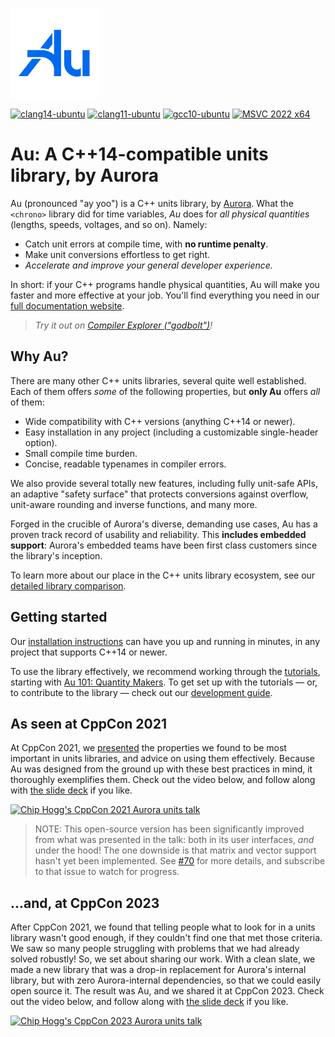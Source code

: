![Au library logo](docs/assets/au-logo-color.png)

[![clang14-ubuntu](
https://github.com/aurora-opensource/au/actions/workflows/clang14-ubuntu.yml/badge.svg?branch=main&event=push)](
https://github.com/aurora-opensource/au/actions/workflows/clang14-ubuntu.yml) [![clang11-ubuntu](
https://github.com/aurora-opensource/au/actions/workflows/clang11-ubuntu.yml/badge.svg?branch=main&event=push)](
https://github.com/aurora-opensource/au/actions/workflows/clang11-ubuntu.yml) [![gcc10-ubuntu](
https://github.com/aurora-opensource/au/actions/workflows/gcc10-ubuntu.yml/badge.svg?branch=main&event=push)](
https://github.com/aurora-opensource/au/actions/workflows/gcc10-ubuntu.yml) [![MSVC 2022 x64](
https://github.com/aurora-opensource/au/actions/workflows/msvc-2022-x64.yml/badge.svg?branch=main&event=push)](
https://github.com/aurora-opensource/au/actions/workflows/msvc-2022-x64.yml)

# Au: A C++14-compatible units library, by Aurora

Au (pronounced "ay yoo") is a C++ units library, by [Aurora](https://aurora.tech/).  What the
`<chrono>` library did for time variables, _Au_ does for _all physical quantities_ (lengths, speeds,
voltages, and so on). Namely:

- Catch unit errors at compile time, with **no runtime penalty**.
- Make unit conversions effortless to get right.
- _Accelerate and improve your general developer experience._

In short: if your C++ programs handle physical quantities, Au will make you faster and more
effective at your job.  You'll find everything you need in our [full documentation
website](https://aurora-opensource.github.io/au).

> _Try it out on [Compiler Explorer ("godbolt")](https://godbolt.org/z/G6r315G9n)!_

## Why Au?

There are many other C++ units libraries, several quite well established.  Each of them offers
_some_ of the following properties, but **only Au** offers _all_ of them:

- Wide compatibility with C++ versions (anything C++14 or newer).
- Easy installation in any project (including a customizable single-header option).
- Small compile time burden.
- Concise, readable typenames in compiler errors.

We also provide several totally new features, including fully unit-safe APIs, an adaptive "safety
surface" that protects conversions against overflow, unit-aware rounding and inverse functions, and
many more.

Forged in the crucible of Aurora's diverse, demanding use cases, Au has a proven track record of
usability and reliability. This **includes embedded support**: Aurora's embedded teams have been
first class customers since the library's inception.

To learn more about our place in the C++ units library ecosystem, see our [detailed library
comparison](https://aurora-opensource.github.io/au/main/alternatives/).

## Getting started

Our [installation instructions](https://aurora-opensource.github.io/au/main/install/) can have you
up and running in minutes, in any project that supports C++14 or newer.

To use the library effectively, we recommend working through the
[tutorials](https://aurora-opensource.github.io/au/main/tutorial/), starting with [Au 101: Quantity
Makers](https://aurora-opensource.github.io/au/main/tutorial/101-quantity-makers/).  To
get set up with the tutorials — or, to contribute to the library — check out our [development
guide](https://aurora-opensource.github.io/au/main/develop/).

## As seen at CppCon 2021

At CppCon 2021, we
[presented](https://cppcon2021.sched.com/event/nvCp/units-libraries-and-autonomous-vehicles-lessons-from-the-trenches)
the properties we found to be most important in units libraries, and advice on using them
effectively.  Because Au was designed from the ground up with these best practices in mind, it
thoroughly exemplifies them.  Check out the video below, and follow along with [the slide
deck](https://chogg.name/cppcon-2021-units/) if you like.

[![Chip Hogg's CppCon 2021 Aurora units talk](https://github.com/user-attachments/assets/ca87d98d-4256-4d10-a112-723d1ee56275)](https://www.youtube.com/watch?v=5dhFtSu3wCo)

> NOTE: This open-source version has been significantly improved from what was presented in the
talk: both in its user interfaces, _and_ under the hood!  The one downside is that matrix and vector
support hasn't yet been implemented.  See [#70](https://github.com/aurora-opensource/au/issues/70)
for more details, and subscribe to that issue to watch for progress.

## ...and, at CppCon 2023

After CppCon 2021, we found that telling people what to look for in a units library wasn't good
enough, if they couldn't find one that met those criteria.  We saw so many people struggling with
problems that we had already solved robustly!  So, we set about sharing our work.  With a clean
slate, we made a new library that was a drop-in replacement for Aurora's internal library, but with
zero Aurora-internal dependencies, so that we could easily open source it.  The result was Au, and
we shared it at CppCon 2023.  Check out the video below, and follow along with [the slide
deck](https://chogg.name/cppcon-2023-au-units) if you like.

[![Chip Hogg's CppCon 2023 Aurora units talk](https://github.com/user-attachments/assets/5f359644-d36c-43f9-8d6f-b49bb1d3cb2e)](https://www.youtube.com/watch?v=o0ck5eqpOLc)
